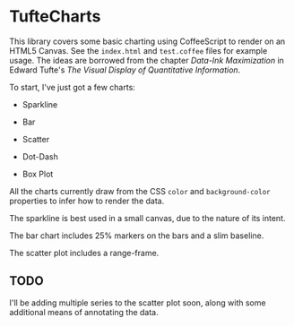 TufteCharts
===========
This library covers some basic charting using CoffeeScript to render on an HTML5 Canvas. See the `index.html` and `test.coffee` files for example usage. The ideas are borrowed from the chapter *Data-Ink Maximization* in Edward Tufte's *The Visual Display of Quantitative Information*.

To start, I've just got a few charts:

* Sparkline

* Bar

* Scatter

* Dot-Dash

* Box Plot

All the charts currently draw from the CSS `color` and `background-color` properties to infer how to render the data.

The sparkline is best used in a small canvas, due to the nature of its intent.

The bar chart includes 25% markers on the bars and a slim baseline.

The scatter plot includes a range-frame.

TODO
----
I'll be adding multiple series to the scatter plot soon, along with some additional means of annotating the data.